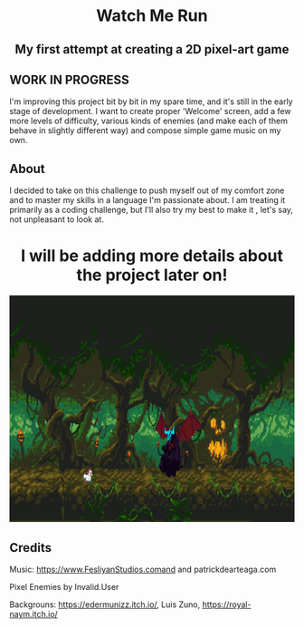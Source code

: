 <h1 align="center">Watch Me Run</h1>
<h2 align="center">My first attempt at creating a 2D pixel-art game</h2>

## WORK IN PROGRESS

I'm improving this project bit by bit in my spare time, and it's still in the early stage of development. I want to create proper 'Welcome' screen, add a few more levels of difficulty, various kinds of enemies (and make each of them behave in slightly different way) and compose simple game music on my own.

## About

 I decided to take on this challenge to push myself out of my comfort zone and to master my skills in a language I'm passionate about. I am treating it primarily as a coding challenge, but I'll also try my best to make it , let's say, not unpleasant to look at.


<h1 align="center">I will be adding more details about the project later on!</h1>

<p align="center"><img src="sample images/sample_pic_1.png" alt="Logo" width="600" height="400"></p>

## Credits

Music: https://www.FesliyanStudios.comand and patrickdearteaga.com

Pixel Enemies by Invalid.User

Backgrouns: https://edermunizz.itch.io/, Luis Zuno, https://royal-naym.itch.io/ 
